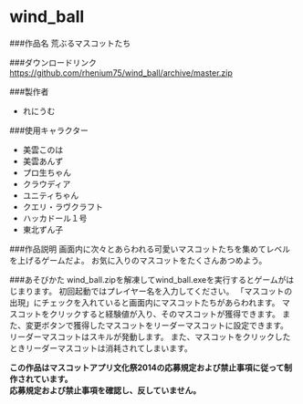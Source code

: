 wind_ball
==================

###作品名
荒ぶるマスコットたち

###ダウンロードリンク
<https://github.com/rhenium75/wind_ball/archive/master.zip>  

###製作者
* れにうむ 

###使用キャラクター
* 美雲このは
* 美雲あんず
* プロ生ちゃん
* クラウディア
* ユニティちゃん
* クエリ・ラヴクラフト
* ハッカドール１号
* 東北ずん子

###作品説明
 画面内に次々とあらわれる可愛いマスコットたちを集めてレベルを上げるゲームだよ。
 お気に入りのマスコットをたくさんあつめよう。
 

###あそびかた
wind_ball.zipを解凍してwind_ball.exeを実行するとゲームがはじまります。
初回起動ではプレイヤー名を入力してください。
「マスコットの出現」にチェックを入れていると画面内にマスコットたちがあらわれます。
マスコットをクリックすると経験値が入り、そのマスコットが獲得できます。
また、変更ボタンで獲得したマスコットをリーダーマスコットに設定できます。
リーダーマスコットはスキルが発動します。
また、マスコットをクリックしたときリーダーマスコットは消耗されてしまいます。


**この作品はマスコットアプリ文化祭2014の応募規定および禁止事項に従って制作されています。**  
**応募規定および禁止事項を確認し、反していません。**  

